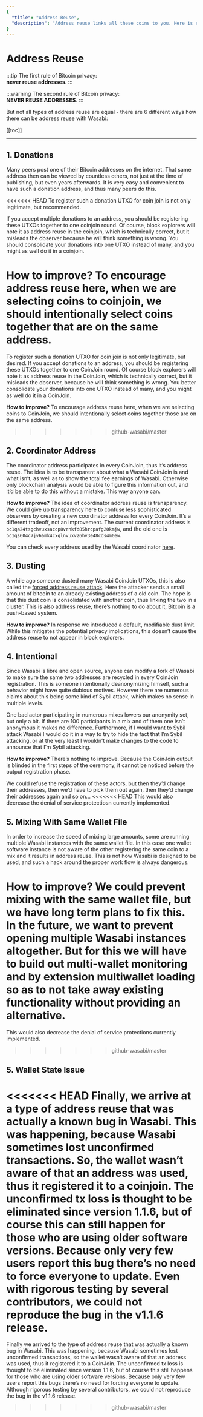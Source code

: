 ```yaml
---
{
  "title": "Address Reuse",
  "description": "Address reuse links all these coins to you. Here is explained why it is important to use a new address for every transaction. This is the Wasabi documentation, an archive of knowledge about the open-source, non-custodial and privacy-focused Bitcoin wallet for desktop."
}
---
```


# Address Reuse

:::tip
The first rule of Bitcoin privacy: </br>
**never reuse addresses**.
:::

:::warning
The second rule of Bitcoin privacy: </br>
**NEVER REUSE ADDRESSES**.
:::

But not all types of address reuse are equal - there are 6 different ways how there can be address reuse with Wasabi:

[[toc]]

---

## 1. Donations

Many peers post one of their Bitcoin addresses on the internet. That same address then can be viewed by countless others, not just at the time of publishing, but even years afterwards. 
It is very easy and convenient to have such a donation address, and thus many peers do this.

<<<<<<< HEAD
To register such a donation UTXO for coin join is not only legitimate, but recommended. 

If you accept multiple donations to an address, you should be registering these UTXOs together to one coinjoin round. 
Of course, block explorers will note it as address reuse in the coinjoin, which is technically correct, but it misleads the observer because he will think something is wrong. 
You should consolidate your donations into one UTXO instead of many, and you might as well do it in a coinjoin.

**How to improve?** 
To encourage address reuse here, when we are selecting coins to coinjoin, we should intentionally select coins together that are on the same address.
=======
To register such a donation UTXO for coin join is not only legitimate, but desired. 
If you accept donations to an address, you should be registering these UTXOs together to one CoinJoin round. 
Of course block explorers will note it as address reuse in the CoinJoin, which is technically correct, but it misleads the observer, because he will think something is wrong. 
You better consolidate your donations into one UTXO instead of many, and you might as well do it in a CoinJoin.

**How to improve?** 
To encourage address reuse here, when we are selecting coins to CoinJoin, we should intentionally select coins together those are on the same address.
>>>>>>> github-wasabi/master

## 2. Coordinator Address

The coordinator address participates in every CoinJoin, thus it’s address reuse.
The idea is to be transparent about what a Wasabi CoinJoin is and what isn’t, as well as to show the total fee earnings of Wasabi.
Otherwise only blockchain analysis would be able to figure this information out, and it’d be able to do this without a mistake. 
This way anyone can.

**How to improve?**
The idea of coordinator address reuse is transparency. 
We could give up transparency here to confuse less sophisticated observers by creating a new coordinator address for every CoinJoin. 
It’s a different tradeoff, not an improvement.
The current coordinator address is `bc1qa24tsgchvuxsaccp8vrnkfd85hrcpafg20kmjw`, and the old one is `bc1qs604c7jv6amk4cxqlnvuxv26hv3e48cds4m0ew`.

You can check every address used by the Wasabi coordinator [here](/FAQ/FAQ-UseWasabi.md#what-is-the-coordinator-address).

## 3. Dusting

A while ago someone dusted many Wasabi CoinJoin UTXOs, this is also called the [forced address reuse attack](https://en.bitcoin.it/Privacy#Forced_address_reuse).
Here the attacker sends a small amount of bitcoin to an already existing address of a old coin.
The hope is that this dust coin is consolidated with another coin, thus linking the two in a cluster.
This is also address reuse, there’s nothing to do about it, Bitcoin is a push-based system.

**How to improve?**
In response we introduced a default, modifiable dust limit. 
While this mitigates the potential privacy implications, this doesn’t cause the address reuse to not appear in block explorers.

## 4. Intentional

Since Wasabi is libre and open source, anyone can modify a fork of Wasabi to make sure the same two addresses are recycled in every CoinJoin registration. 
This is someone intentionally deanonymizing himself, such a behavior might have quite dubious motives. 
However there are numerous claims about this being some kind of Sybil attack, which makes no sense in multiple levels. 

One bad actor participating in numerous mixes lowers our anonymity set, but only a bit. 
If there are 100 participants in a mix and of them one isn’t anonymous it makes no difference. 
Furthermore, if I would want to Sybil attack Wasabi I would do it in a way to try to hide the fact that I’m Sybil attacking, or at the very least I wouldn’t make changes to the code to announce that I’m Sybil attacking.

**How to improve?** 
There’s nothing to improve.
Because the CoinJoin output is blinded in the first steps of the ceremony, it cannot be noticed before the output registration phase.

We could refuse the registration of these actors, but then they’d change their addresses, then we’d have to pick them out again, then they’d change their addresses again and so on…
<<<<<<< HEAD
This would also decrease the denial of service protectiosn currently implemented.

## 5. Mixing With Same Wallet File

In order to increase the speed of mixing large amounts, some are running multiple Wasabi instances with the same wallet file. 
In this case one wallet software instance is not aware of the other registering the same coin to a mix and it results in address reuse.
This is not how Wasabi is designed to be used, and such a hack around the proper work flow is always dangerous.

**How to improve?**
We could prevent mixing with the same wallet file, but we have long term plans to fix this. 
In the future, we want to prevent opening multiple Wasabi instances altogether. 
But for this we will have to build out multi-wallet monitoring and by extension multiwallet loading so as to not take away existing functionality without providing an alternative.
=======
This would also decrease the denial of service protections currently implemented.
>>>>>>> github-wasabi/master

## 5. Wallet State Issue

<<<<<<< HEAD
Finally, we arrive at a type of address reuse that was actually a known bug in Wasabi. 
This was happening, because Wasabi sometimes lost unconfirmed transactions. So, the wallet wasn’t aware of that an address was used, thus it registered it to a coinjoin.
The unconfirmed tx loss is thought to be eliminated since version 1.1.6, but of course this can still happen for those who are using older software versions.
Because only very few users report this bug there’s no need to force everyone to update.
Even with rigorous testing by several contributors, we could not reproduce the bug in the v1.1.6 release.
=======
Finally we arrived to the type of address reuse that was actually a known bug in Wasabi. 
This was happening, because Wasabi sometimes lost unconfirmed transactions, so the wallet wasn’t aware of that an address was used, thus it registered it to a CoinJoin.
The unconfirmed tx loss is thought to be eliminated since version 1.1.6, but of course this still happens for those who are using older software versions.
Because only very few users report this bugs there’s no need for forcing everyone to update.
Although rigorous testing by several contributors, we could not reproduce the bug in the v1.1.6 release.
>>>>>>> github-wasabi/master

